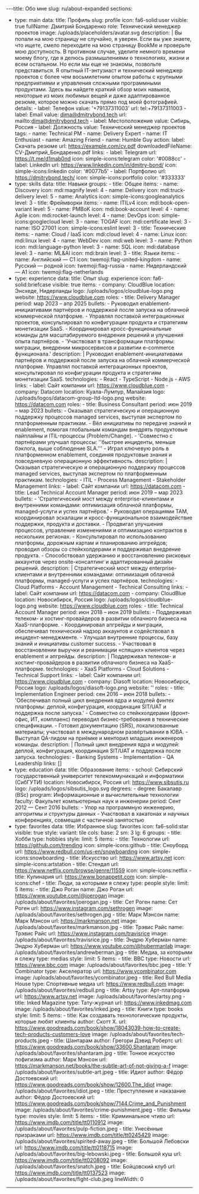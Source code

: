 ---title: Обо мне
slug: ru/about-expanded
sections:
  - type: main
    data:
      title: Профиль
      slug: profile
      icon: fa6-solid:user
      visible: true
      fullName: Дмитрий Бондаренко
      role: Технический менеджер проектов
      image: /uploads/placeholders/avatar.svg
      description: |
        Вы попали на мою страницу не случайно, я уверен. Если вы уже знаете, что ищете, смело переходите на мою страницу BookMe и проверьте мою доступность. В противном случае, уделите немного времени моему блогу, где я делюсь размышлениями о технологиях, жизни и всем остальном.
        Но если мы еще не знакомы, позвольте представиться. Я опытный IT-энтузиаст и технический менеджер проектов с более чем восьмилетним опытом работы с крупными предприятиями и управления сложными программными продуктами. Здесь вы найдете краткий обзор моих навыков, некоторые из моих любимых вещей и даже адаптированное резюме, которое можно скачать прямо под моей фотографией.
      details:
        - label: Телефон
          value: '+79137311003'
          url: tel:+79137311003
        - label: Email
          value: dima@dmitrybond.tech
          url: mailto:dima@dmitrybond.tech
        - label: Местоположение
          value: Сибирь, Россия
        - label: Должность
          value: Технический менеджер проектов
      tags:
        - name: Technical PM
        - name: Delivery Expert
        - name: IT Enthusiast
        - name: Amazing Friend
        - name: Humble Guy
      action:
        label: Скачать резюме
        url: https://example.com/cv.pdf
        downloadedFileName: CV-Дмитрий_Бондаренко.pdf
      links:
        - label: Telegram
          url: https://t.me/d1mab0nd
          icon: simple-icons:telegram
          color: '#0088cc'
        - label: LinkedIn
          url: https://www.linkedin.com/in/dmitry-bond/
          icon: simple-icons:linkedin
          color: '#0077b5'
        - label: Портфолио
          url: https://dmitrybond.tech/
          icon: simple-icons:portfolio
          color: '#333333'
  - type: skills
    data:
      title: Навыки
      groups:
        - title: Общее
          items:
            - name: Discovery
              icon: mdi:magnify
              level: 4
            - name: Delivery
              icon: mdi:truck-delivery
              level: 5
            - name: Analytics
              icon: simple-icons:googleanalytics
              level: 3
        - title: Фреймворки
          items:
            - name: ITILv4
              icon: mdi:book-open-variant
              level: 5
            - name: PMBoK
              icon: mdi:book-account
              level: 4
            - name: Agile
              icon: mdi:rocket-launch
              level: 4
            - name: DevOps
              icon: simple-icons:googlecloud
              level: 3
            - name: TOGAF
              icon: mdi:certificate
              level: 3
            - name: ISO 27001
              icon: simple-icons:eslint
              level: 3
        - title: Технические
          items:
            - name: Cloud / IaaS
              icon: mdi:cloud
              level: 4
            - name: Linux
              icon: mdi:linux
              level: 4
            - name: WebDev
              icon: mdi:web
              level: 3
            - name: Python
              icon: mdi:language-python
              level: 3
            - name: SQL
              icon: mdi:database
              level: 3
            - name: ML&AI
              icon: mdi:brain
              level: 3
        - title: Языки
          items:
            - name: Английский — C1
              icon: twemoji:flag-united-kingdom
            - name: Русский — родной
              icon: twemoji:flag-russia
            - name: Нидерландский — A1
              icon: twemoji:flag-netherlands
  - type: experience
    data:
      title: Опыт
      slug: experience
      icon: fa6-solid:briefcase
      visible: true
      items:
        - company: CloudBlue
          location: Энсхеде, Нидерланды
          logo: /uploads/logos/cloudblue-logo.png
          website: https://www.cloudblue.com
          roles:
            - title: Delivery Manager
              period: мар 2023 – апр 2025
              bullets:
                - Руководил enablement-инициативами партнёров и поддержкой после запуска на облачной коммерческой платформе.
                - Управлял поставкой интеграционных проектов, консультировал по конфигурации продукта и стратегиям монетизации SaaS.
                - Координировал кросс-функциональные команды для масштабируемого внедрения решений и улучшения опыта партнёров.
                - 'Участвовал в трансформации платформы: миграции, внедрении микросервисов и развитии e-commerce функционала.'
              description: |
                Руководил enablement-инициативами партнёров и поддержкой после запуска на облачной коммерческой платформе. 
                Управлял поставкой интеграционных проектов, консультировал по конфигурации продукта и стратегиям монетизации SaaS.
              technologies:
                - React
                - TypeScript
                - Node.js
                - AWS
              links:
                - label: Сайт компании
                  url: https://www.cloudblue.com
        - company: Datacom
          location: Куала-Лумпур, Малайзия
          logo: /uploads/logos/datacom-group-ltd-logo.png
          website: https://datacom.com
          roles:
            - title: Business Consultant
              period: июн 2019 – мар 2023
              bullets:
                - Оказывал стратегическую и операционную поддержку процессов managed services, выступая экспертом по платформенным практикам.
                - Вёл инициативы по передаче знаний и enablement, помогая глобальным командам внедрять продуктовые пайплайны и ITIL-процессы (Problem/Change).
                - 'Совместно с партнёрами улучшал процессы: ''быстрее инциденты, меньше бэклога, выше соблюдение SLA.'''
                - Играл ключевую роль в платформенном enablement, соединяя продуктовые знания и повседневную операционную эффективность.
              description: |
                Оказывал стратегическую и операционную поддержку процессов managed services, выступая экспертом по платформенным практикам.
              technologies:
                - ITIL
                - Process Management
                - Stakeholder Management
              links:
                - label: Сайт компании
                  url: https://datacom.com
            - title: Lead Technical Account Manager
              period: июн 2019 – мар 2023
              bullets:
                - 'Стратегический мост между enterprise-клиентами и внутренними командами: оптимизация облачной платформы, managed-услуги и успех партнёров.'
                - Руководил операциями TAM, координировал эскалации и кросс-функциональное взаимодействие поддержки, продукта и доставки.
                - Продвигал улучшения процессов, управление изменениями и оптимизацию контрактов в нескольких регионах.
                - Консультировал по использованию платформы, дорожным картам и планированию апгрейдов; проводил обзоры со стейкхолдерами и поддерживал внедрение продукта.
                - Способствовал удержанию и восстановлению рисковых аккаунтов через onsite-консалтинг и адаптированный дизайн решений.
              description: |
                Стратегический мост между enterprise-клиентами и внутренними командами: оптимизация облачной платформы, managed-услуги и успех партнёров.
              technologies:
                - Cloud Platforms
                - Account Management
                - Technical Consulting
              links:
                - label: Сайт компании
                  url: https://datacom.com
        - company: CloudBlue
          location: Новосибирск, Россия
          logo: /uploads/logos/cloudblue-logo.png
          website: https://www.cloudblue.com
          roles:
            - title: Technical Account Manager
              period: июн 2018 – июн 2019
              bullets:
                - Поддерживал телеком- и хостинг-провайдеров в развитии облачного бизнеса на XaaS-платформе.
                - Координировал апгрейды и миграции, обеспечивал технический надзор аккаунтов и содействовал в инцидент-менеджменте.
                - Улучшал внутренние процессы, базу знаний и инициативы customer success.
                - Участвовал в восстановлении выручки и реанимации «спящих» клиентов через enablement и апгрейды.
              description: |
                Поддерживал телеком- и хостинг-провайдеров в развитии облачного бизнеса на XaaS-платформе.
              technologies:
                - XaaS Platforms
                - Cloud Solutions
                - Technical Support
              links:
                - label: Сайт компании
                  url: https://www.cloudblue.com
        - company: Diasoft
          location: Новосибирск, Россия
          logo: /uploads/logos/diasoft-logo.png
          website: ''
          roles:
            - title: Implementation Engineer
              period: сен 2016 – июн 2018
              bullets:
                - 'Обеспечивал полный цикл внедрения ядра и модулей финтех платформы: деплой, конфигурация, координация SIT/UAT и поддержка после запуска.'
                - Совместно со стейкхолдерами (фронт-офис, ИТ, комплаенс) переводил бизнес-требования в технические спецификации.
                - Готовил документацию (SRS), локализованные материалы; участвовал в международном развёртывании в ЮВА.
                - Выступал QA-лидом на приёмке и менторил младших инженеров команды.
              description: |
                Полный цикл внедрения ядра и модулей: деплой, конфигурация, координация SIT/UAT и поддержка после запуска.
              technologies:
                - Banking Systems
                - Implementation
                - QA Leadership
              links: []
  - type: education
    data:
      title: Образование
      items:
        - school: Сибирский государственный университет телекоммуникаций и информатики (СибГУТИ)
          location: Новосибирск, Россия
          url: https://www.sibsutis.ru
          logo: /uploads/logos/sibsutis_logo.svg
          degrees:
            - degree: Бакалавр (BSc)
              program: Информационные и вычислительные технологии
              faculty: Факультет компьютерных наук и инженерии
              period: Сент 2012 — Сент 2016
              bullets:
                - Упор на программную инженерию, алгоритмы и структуры данных
                - Участвовал в хакатонах и научных конференциях, совмещая с частичной занятостью
  - type: favorites
    data:
      title: Избранное
      slug: favorites
      icon: fa6-solid:star
      visible: true
      style:
        variant: tile
        cols:
          base: 2
          sm: 3
          lg: 6
      groups:
        - title: Хобби
          type: hobbies
          style:
            limit: 5
          items:
            - title: Технологии
              url: https://github.com/trending
              icon: simple-icons:github
            - title: Сноуборд
              url: https://www.redbull.com/us-en/snowboarding
              icon: simple-icons:snowboarding
            - title: Искусство
              url: https://www.artsy.net
              icon: simple-icons:artstation
            - title: Стендап
              url: https://www.netflix.com/browse/genre/11559
              icon: simple-icons:netflix
            - title: Кулинария
              url: https://www.bonappetit.com
              icon: simple-icons:chef
        - title: Люди, за которыми я слежу
          type: people
          style:
            limit: 5
          items:
            - title: Джо Роган
              name: Джо Роган
              url: https://www.youtube.com/@joerogan
              image: /uploads/about/favorites/joerogan.jpg
            - title: Сет Роген
              name: Сет Роген
              url: https://www.instagram.com/sethrogen
              image: /uploads/about/favorites/sethrogen.jpg
            - title: Марк Мэнсон
              name: Марк Мэнсон
              url: https://markmanson.net
              image: /uploads/about/favorites/markmanson.jpg
            - title: Трэвис Райс
              name: Трэвис Райс
              url: https://www.instagram.com/travisrice
              image: /uploads/about/favorites/travisrice.jpg
            - title: Эндрю Хуберман
              name: Эндрю Хуберман
              url: https://www.youtube.com/@hubermanlab
              image: /uploads/about/favorites/andrewberman.jpg
        - title: Медиа, за которыми я слежу
          type: medias
          style:
            limit: 5
          items:
            - title: BBC
              type: Новости
              url: https://www.bbc.com
              image: /uploads/about/favorites/bbc.jpeg
            - title: Y Combinator
              type: Акселератор
              url: https://www.ycombinator.com
              image: /uploads/about/favorites/ycombinator.jpeg
            - title: Red Bull Media House
              type: Спортивные медиа
              url: https://www.redbull.com
              image: /uploads/about/favorites/redbull.png
            - title: Artsy
              type: Арт-платформа
              url: https://www.artsy.net
              image: /uploads/about/favorites/artsy.png
            - title: Inked Magazine
              type: Тату-журнал
              url: https://www.inkedmag.com
              image: /uploads/about/favorites/inked.jpeg
        - title: Книги
          type: books
          style:
            limit: 5
          items:
            - title: Как создавать технологические продукты, которые любят клиенты
              author: Скотт Х.
              url: https://www.goodreads.com/book/show/18043039-how-to-create-tech-products-customers-love
              image: /uploads/about/favorites/tech-products.jpeg
            - title: Шантарам
              author: Грегори Дэвид Робертс
              url: https://www.goodreads.com/book/show/33600.Shantaram
              image: /uploads/about/favorites/shantaram.jpg
            - title: Тонкое искусство пофигизма
              author: Марк Мэнсон
              url: https://markmanson.net/books/the-subtle-art-of-not-giving-a-f
              image: /uploads/about/favorites/subtle-art.jpeg
            - title: Идиот
              author: Фёдор Достоевский
              url: https://www.goodreads.com/book/show/12600.The_Idiot
              image: /uploads/about/favorites/idiot.jpeg
            - title: Преступление и наказание
              author: Фёдор Достоевский
              url: https://www.goodreads.com/book/show/7144.Crime_and_Punishment
              image: /uploads/about/favorites/crime-punishment.jpeg
        - title: Фильмы
          type: movies
          style:
            limit: 5
          items:
            - title: Криминальное чтиво
              url: https://www.imdb.com/title/tt0110912
              image: /uploads/about/favorites/pulp-fiction.jpeg
            - title: Унесённые призраками
              url: https://www.imdb.com/title/tt0245429
              image: /uploads/about/favorites/spirited-away.jpeg
            - title: Большой Лебовски
              url: https://www.imdb.com/title/tt0118715
              image: /uploads/about/favorites/big-lebowski.jpeg
            - title: Большой куш
              url: https://www.imdb.com/title/tt0208092
              image: /uploads/about/favorites/snatch.jpeg
            - title: Бойцовский клуб
              url: https://www.imdb.com/title/tt0137523
              image: /uploads/about/favorites/fight-club.jpeg
lineWidth: 0
---

